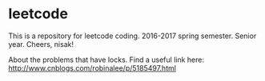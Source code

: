 # leetcode
This is a repository for leetcode coding. 2016-2017 spring semester. Senior year. 
Cheers, nisak!

About the problems that have locks. Find a useful link here:
http://www.cnblogs.com/robinalee/p/5185497.html
